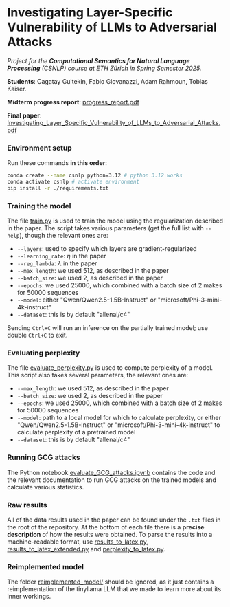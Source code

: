 # Investigating Layer-Specific Vulnerability of LLMs to Adversarial Attacks

*Project for the **Computational Semantics for Natural Language Processing** (CSNLP) course at ETH Zürich in Spring Semester 2025.*

**Students**: Cagatay Gultekin, Fabio Giovanazzi, Adam Rahmoun, Tobias Kaiser.

**Midterm progress report**: [progress_report.pdf](./progress_report/progress_report.pdf)

**Final paper**: [Investigating_Layer_Specific_Vulnerability_of_LLMs_to_Adversarial_Attacks.pdf](./paper/Investigating_Layer_Specific_Vulnerability_of_LLMs_to_Adversarial_Attacks.pdf)

### Environment setup

Run these commands **in this order**:
```sh
conda create --name csnlp python=3.12 # python 3.12 works
conda activate csnlp # activate environment
pip install -r ./requirements.txt
```

### Training the model

The file [train.py](./train.py) is used to train the model using the regularization described in the paper. The script takes various parameters (get the full list with `--help`), though the relevant ones are:

- `--layers`: used to specify which layers are gradient-regularized
- `--learning_rate`: $\eta$ in the paper
- `--reg_lambda`: $\lambda$ in the paper
- `--max_length`: we used 512, as described in the paper
- `--batch_size`: we used 2, as described in the paper
- `--epochs`: we used 25000, which combined with a batch size of 2 makes for 50000 sequences
- `--model`: either "Qwen/Qwen2.5-1.5B-Instruct" or "microsoft/Phi-3-mini-4k-instruct"
- `--dataset`: this is by default "allenai/c4"

Sending `Ctrl+C` will run an inference on the partially trained model; use double `Ctrl+C` to exit.

### Evaluating perplexity

The file [evaluate_perplexity.py](./evaluate_perplexity.py) is used to compute perplexity of a model. This script also takes several parameters, the relevant ones are:

- `--max_length`: we used 512, as described in the paper
- `--batch_size`: we used 2, as described in the paper
- `--epochs`: we used 25000, which combined with a batch size of 2 makes for 50000 sequences
- `--model`: path to a local model for which to calculate perplexity, or either "Qwen/Qwen2.5-1.5B-Instruct" or "microsoft/Phi-3-mini-4k-instruct" to calculate perplexity of a pretrained model
- `--dataset`: this is by default "allenai/c4"

### Running GCG attacks

The Python notebook [evaluate_GCG_attacks.ipynb](./evaluate_GCG_attacks.ipynb) contains the code and the relevant documentation to run GCG attacks on the trained models and calculate various statistics.

### Raw results

All of the data results used in the paper can be found under the `.txt` files in the root of the repository. At the bottom of each file there is a **precise description** of how the results were obtained. To parse the results into a machine-readable format, use [results_to_latex.py](./results_to_latex.py), [results_to_latex_extended.py](./results_to_latex_extended.py) and [perplexity_to_latex.py](./perplexity_to_latex.py).

### Reimplemented model

The folder [reimplemented_model/](./reimplemented_model/) should be ignored, as it just contains a reimplementation of the tinyllama LLM that we made to learn more about its inner workings.
